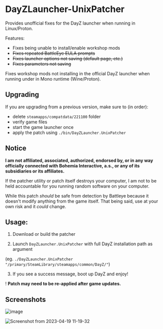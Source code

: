 # DayZLauncher-UnixPatcher

Provides unofficial fixes for the DayZ launcher when running in Linux/Proton.

Features:
* Fixes being unable to install/enable workshop mods
* ~~Fixes repeated BattleEye EULA prompts~~
* ~~Fixes launcher options not saving (default page, etc.)~~
* ~~Fixes parameters not saving~~

Fixes workshop mods not installing in the official DayZ launcher when running under in Mono runtime (Wine/Proton).

## Upgrading

If you are upgrading from a previous version, make sure to (in order):
* delete `steamapps/compatdata/221100` folder
* verify game files
* start the game launcher once
* apply the patch using `./bin/DayZLauncher.UnixPatcher`

## Notice

**I am not affiliated, associated, authorized, endorsed by, or in any way officially connected with Bohemia Interactive, a.s., or any of its subsidiaries or its affiliates.**

If the patcher utility or patch itself destroys your computer, I am not to be held accountable for you running random software on your computer. 

While this patch *should* be safe from detection by Battleye because it doesn't modify anything from the game itself. That being said, use at your own risk and it *could* change.

## Usage:

1. Download or build the patcher

2. Launch `DayZLauncher.UnixPatcher` with full DayZ installation path as argument

(eg. `./DayZLauncher.UnixPatcher "/primary/SteamLibrary/steamapps/common/DayZ/"`)

3. If you see a success message, boot up DayZ and enjoy!

! **Patch may need to be re-applied after game updates.**

## Screenshots

![image](https://user-images.githubusercontent.com/4209639/233074283-b42db574-c6cd-42a8-8371-0a632b6c349d.png)

![Screenshot from 2023-04-19 11-19-32](https://user-images.githubusercontent.com/4209639/233074371-563ca89b-2dda-4d90-b2fe-ef7045ea653b.png)
